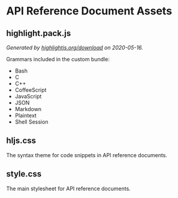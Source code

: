 # API Reference Document Assets

## highlight.pack.js

_Generated by [highlightjs.org/download][] on 2020-05-16._

Grammars included in the custom bundle:

* Bash
* C
* C++
* CoffeeScript
* JavaScript
* JSON
* Markdown
* Plaintext
* Shell Session

## hljs.css

The syntax theme for code snippets in API reference documents.

## style.css

The main stylesheet for API reference documents.

[highlightjs.org/download]: https://highlightjs.org/download/
